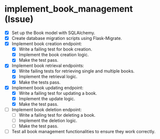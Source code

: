 # implement_book_management (Issue)

- [x] Set up the Book model with SQLAlchemy.
- [x] Create database migration scripts using Flask-Migrate.
- [x] Implement book creation endpoint:
  - [x] Write a failing test for book creation.
  - [x] Implement the book creation logic.
  - [x] Make the test pass.
- [x] Implement book retrieval endpoints:
  - [x] Write failing tests for retrieving single and multiple books.
  - [x] Implement the retrieval logic.
  - [x] Make the tests pass.
- [x] Implement book updating endpoint:
  - [x] Write a failing test for updating a book.
  - [x] Implement the update logic.
  - [x] Make the test pass.
- [ ] Implement book deletion endpoint:
  - [ ] Write a failing test for deleting a book.
  - [ ] Implement the deletion logic.
  - [ ] Make the test pass.
- [ ] Test all book management functionalities to ensure they work correctly.
